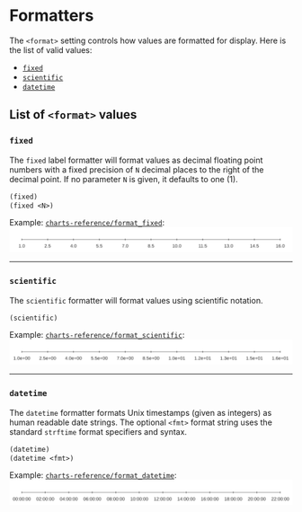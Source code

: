 Formatters
==========

The `<format>` setting controls how values are formatted for display. Here
is the list of valid values:

  - [`fixed`](#format-fixed)
  - [`scientific`](#format-scientific)
  - [`datetime`](#format-datetime)


## List of `<format>` values

### `fixed`
<a id="format-fixed"></a>

The `fixed` label formatter will format values as decimal floating point numbers
with a fixed precision of `N` decimal places to the right of the decimal point.
If no parameter `N` is given, it defaults to one (1).

    (fixed)
    (fixed <N>)

Example: [`charts-reference/format_fixed`](/examples/charts-reference/format_fixed):
[![format_fixed.svg](/examples/charts-reference/format_fixed.svg)](/examples/charts-reference/format_fixed)


---
### `scientific`
<a id="format-scientific"></a>

The `scientific` formatter will format values using scientific notation.

    (scientific)

Example: [`charts-reference/format_scientific`](/examples/charts-reference/format_scientific):
[![format_scientific.svg](/examples/charts-reference/format_scientific.svg)](/examples/charts-reference/format_scientific)


---
### `datetime`
<a id="format-datetime"></a>

The `datetime` formatter formats Unix timestamps (given as integers) as human
readable date strings. The optional `<fmt>` format string uses the standard
`strftime` format specifiers and syntax.

    (datetime)
    (datetime <fmt>)

Example: [`charts-reference/format_datetime`](/examples/charts-reference/format_datetime):
[![format_datetime.svg](/examples/charts-reference/format_datetime.svg)](/examples/charts-reference/format_datetime)

